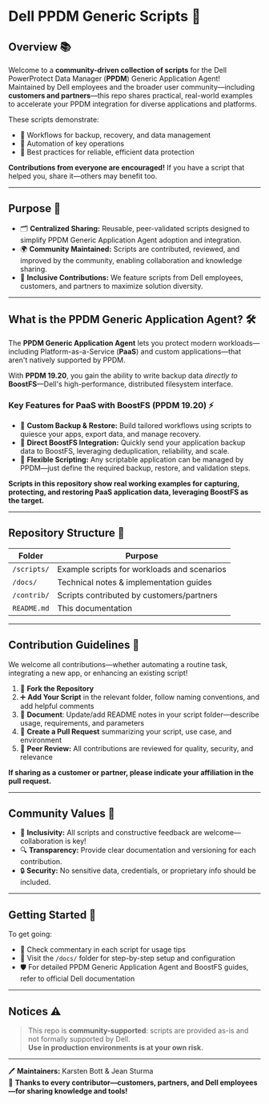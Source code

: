 # Dell PPDM Generic Scripts 🚀

## Overview 📚

Welcome to a **community-driven collection of scripts** for the Dell PowerProtect Data Manager (**PPDM**) Generic Application Agent!  
Maintained by Dell employees and the broader user community—including **customers and partners**—this repo shares practical, real-world examples to accelerate your PPDM integration for diverse applications and platforms.

These scripts demonstrate:

- 🔄 Workflows for backup, recovery, and data management
- 🤖 Automation of key operations
- 🎯 Best practices for reliable, efficient data protection

**Contributions from everyone are encouraged!** If you have a script that helped you, share it—others may benefit too.

---

## Purpose 🎯

- 🗂️ **Centralized Sharing:** Reusable, peer-validated scripts designed to simplify PPDM Generic Application Agent adoption and integration.
- 🌍 **Community Maintained:** Scripts are contributed, reviewed, and improved by the community, enabling collaboration and knowledge sharing.
- 🤝 **Inclusive Contributions:** We feature scripts from Dell employees, customers, and partners to maximize solution diversity.

---

## What is the PPDM Generic Application Agent? 🛠️

The **PPDM Generic Application Agent** lets you protect modern workloads—including Platform-as-a-Service (**PaaS**) and custom applications—that aren't natively supported by PPDM.

With **PPDM 19.20**, you gain the ability to write backup data *directly to* **BoostFS**—Dell's high-performance, distributed filesystem interface.

### Key Features for PaaS with BoostFS (PPDM 19.20) ⚡

- 🧩 **Custom Backup & Restore:** Build tailored workflows using scripts to quiesce your apps, export data, and manage recovery.
- 🚀 **Direct BoostFS Integration:** Quickly send your application backup data to BoostFS, leveraging deduplication, reliability, and scale.
- 🤖 **Flexible Scripting:** Any scriptable application can be managed by PPDM—just define the required backup, restore, and validation steps.

**Scripts in this repository show real working examples for capturing, protecting, and restoring PaaS application data, leveraging BoostFS as the target.**

---

## Repository Structure 📁

| Folder         | Purpose                                                     |
| -------------- | ---------------------------------------------------------- |
| `/scripts/`    | Example scripts for workloads and scenarios                |
| `/docs/`       | Technical notes & implementation guides                    |
| `/contrib/`    | Scripts contributed by customers/partners                  |
| `README.md`    | This documentation                                         |

---

## Contribution Guidelines 🤗

We welcome all contributions—whether automating a routine task, integrating a new app, or enhancing an existing script!

1. 🍴 **Fork the Repository**
2. ➕ **Add Your Script** in the relevant folder, follow naming conventions, and add helpful comments
3. 📝 **Document**: Update/add README notes in your script folder—describe usage, requirements, and parameters
4. 🔀 **Create a Pull Request** summarizing your script, use case, and environment
5. 👀 **Peer Review:** All contributions are reviewed for quality, security, and relevance

**If sharing as a customer or partner, please indicate your affiliation in the pull request.**

---

## Community Values 🏅

- 🌈 **Inclusivity:** All scripts and constructive feedback are welcome—collaboration is key!
- 🔍 **Transparency:** Provide clear documentation and versioning for each contribution.
- 🔒 **Security:** No sensitive data, credentials, or proprietary info should be included.

---

## Getting Started 🚦

To get going:

- 💬 Check commentary in each script for usage tips
- 📄 Visit the `/docs/` folder for step-by-step setup and configuration
- 🛡️ For detailed PPDM Generic Application Agent and BoostFS guides, refer to official Dell documentation

---

## Notices ⚠️

> This repo is **community-supported**: scripts are provided as-is and not formally supported by Dell.  
> **Use in production environments is at your own risk.**

---

🖊️ **Maintainers:** Karsten Bott & Jean Sturma  
💙 **Thanks to every contributor—customers, partners, and Dell employees—for sharing knowledge and tools!**
